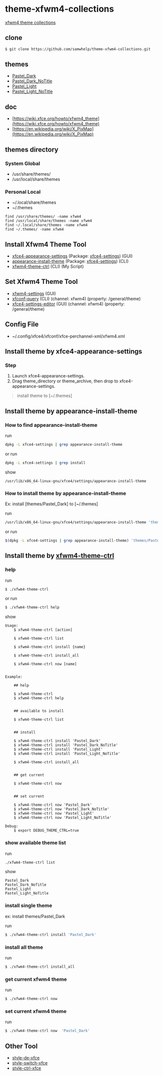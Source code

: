 
# theme-xfwm4-collections


[xfwm4 theme collections](https://github.com/samwhelp/theme-xfwm4-collections)


## clone

``` sh
$ git clone https://github.com/samwhelp/theme-xfwm4-collections.git
```


## themes

* [Pastel_Dark](themes/Pastel_Dark)
* [Pastel_Dark_NoTitle](themes/Pastel_Dark_NoTitle)
* [Pastel_Light](themes/Pastel_Light)
* [Pastel_Light_NoTitle](themes/Pastel_Light_NoTitle)


## doc

* [https://wiki.xfce.org/howto/xfwm4_theme](https://wiki.xfce.org/howto/xfwm4_theme)
* [https://en.wikipedia.org/wiki/X_PixMap](https://en.wikipedia.org/wiki/X_PixMap)

## themes directory

### System Global

* /usr/share/themes/
* /usr/local/share/themes

### Personal Local

* ~/.local/share/themes
* ~/.themes


```
find /usr/share/themes/ -name xfwm4
find /usr/local/share/themes -name xfwm4
find ~/.local/share/themes -name xfwm4
find ~/.themes/ -name xfwm4
```


## Install Xfwm4 Theme Tool

* [xfce4-appearance-settings](https://manpages.ubuntu.com/manpages/bionic/en/man1/xfce4-appearance-settings.1.html) (Package: [xfce4-settings](https://packages.ubuntu.com/bionic/xfce4-settings)) (GUI)
* [appearance-install-theme](https://packages.ubuntu.com/bionic/amd64/xfce4-settings/filelist) (Package: [xfce4-settings](https://packages.ubuntu.com/bionic/xfce4-settings)) (CLI)
* [xfwm4-theme-ctrl](xfwm4-theme-ctrl) (CLI) (My Script)

## Set Xfwm4 Theme Tool

* [xfwm4-settings](https://manpages.ubuntu.com/manpages/bionic/en/man1/xfwm4-settings.1.html) (GUI)
* [xfconf-query](https://manpages.ubuntu.com/manpages/bionic/en/man1/xfconf-query.1.html) (CLI) (channel: xfwm4) (property: /general/theme)
* [xfce4-settings-editor](https://manpages.ubuntu.com/manpages/bionic/en/man1/xfce4-settings-editor.1.html) (GUI) (channel: xfwm4) (property: /general/theme)

## Config File

* ~/.config/xfce4/xfconf/xfce-perchannel-xml/xfwm4.xml



## Install theme by xfce4-appearance-settings

### Step

1. Launch xfce4-appearance-settings.
2. Drag theme_directory or theme_archive, then drop to xfce4-appearance-settings.

> install theme to [~/.themes]

## Install theme by appearance-install-theme

### How to find appearance-install-theme

run

``` sh
dpkg -L xfce4-settings | grep appearance-install-theme
```

or run

``` sh
dpkg -L xfce4-settings | grep install
```

show

```
/usr/lib/x86_64-linux-gnu/xfce4/settings/appearance-install-theme
```

### How to install theme by appearance-install-theme

Ex: install [themes/Pastel_Dark] to [~/.themes]

run

``` sh
/usr/lib/x86_64-linux-gnu/xfce4/settings/appearance-install-theme 'themes/Pastel_Dark'
```

or run

``` sh
$(dpkg -L xfce4-settings | grep appearance-install-theme) 'themes/Pastel_Dark'
```

## Install theme by [xfwm4-theme-ctrl](xfwm4-theme-ctrl)


### help

run

``` sh
$ ./xfwm4-theme-ctrl
```

or run

``` sh
$ ./xfwm4-theme-ctrl help
```

show

```
Usage:
	$ xfwm4-theme-ctrl [action]

	$ xfwm4-theme-ctrl list

	$ xfwm4-theme-ctrl install {name}

	$ xfwm4-theme-ctrl install_all

	$ xfwm4-theme-ctrl now [name]


Example:

	## help

	$ xfwm4-theme-ctrl
	$ xfwm4-theme-ctrl help


	## available to install

	$ xfwm4-theme-ctrl list


	## install

	$ xfwm4-theme-ctrl install 'Pastel_Dark'
	$ xfwm4-theme-ctrl install 'Pastel_Dark_NoTitle'
	$ xfwm4-theme-ctrl install 'Pastel_Light'
	$ xfwm4-theme-ctrl install 'Pastel_Light_NoTitle'

	$ xfwm4-theme-ctrl install_all


	## get current

	$ xfwm4-theme-ctrl now


	## set current

	$ xfwm4-theme-ctrl now 'Pastel_Dark'
	$ xfwm4-theme-ctrl now 'Pastel_Dark_NoTitle'
	$ xfwm4-theme-ctrl now 'Pastel_Light'
	$ xfwm4-theme-ctrl now 'Pastel_Light_NoTitle'

Debug:
	$ export DEBUG_THEME_CTRL=true

```

### show available theme list

run

``` sh
./xfwm4-theme-ctrl list
```

show

```
Pastel_Dark
Pastel_Dark_NoTitle
Pastel_Light
Pastel_Light_NoTitle
```

### install single theme

ex: install themes/Pastel_Dark

run

``` sh
$ ./xfwm4-theme-ctrl install 'Pastel_Dark'
```

### install all theme

run

``` sh
$ ./xfwm4-theme-ctrl install_all
```

### get current xfwm4 theme

run

``` sh
$ ./xfwm4-theme-ctrl now
```

### set current xfwm4 theme

run

``` sh
$ ./xfwm4-theme-ctrl now  'Pastel_Dark'
```


## Other Tool

* [style-de-xfce](https://github.com/samwhelp/play-ubuntu-18.04-plan/tree/master/prototype/style-de/xfce)
* [style-switch-xfce](https://github.com/samwhelp/play-ubuntu-18.04-plan/tree/master/project/style-tool/xfce/style-switch)
* [style-ctrl-xfce](https://github.com/samwhelp/play-ubuntu-18.04-plan/tree/master/project/style-tool/xfce/style-ctrl)
